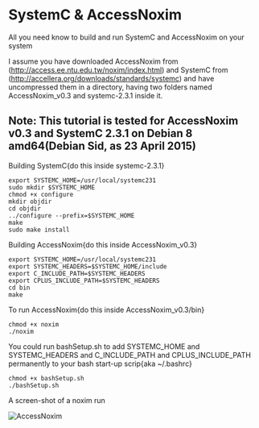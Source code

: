 # SystemC & AccessNoxim
All you need know to build and run SystemC and AccessNoxim on your system

I assume you have downloaded AccessNoxim from (http://access.ee.ntu.edu.tw/noxim/index.html) and SystemC from (http://accellera.org/downloads/standards/systemc) and have uncompressed them in a directory, having two folders named AccessNoxim_v0.3 and systemc-2.3.1 inside it.

Note: This tutorial is tested for AccessNoxim v0.3 and SystemC 2.3.1 on Debian 8 amd64(Debian Sid, as 23 April 2015)
---

Building SystemC{do this inside systemc-2.3.1}

    export SYSTEMC_HOME=/usr/local/systemc231
    sudo mkdir $SYSTEMC_HOME
    chmod +x configure
    mkdir objdir
    cd objdir
    ../configure --prefix=$SYSTEMC_HOME
    make 
    sudo make install

Building AccessNoxim{do this inside AccessNoxim_v0.3}

    export SYSTEMC_HOME=/usr/local/systemc231
    export SYSTEMC_HEADERS=$SYSTEMC_HOME/include
    export C_INCLUDE_PATH=$SYSTEMC_HEADERS
    export CPLUS_INCLUDE_PATH=$SYSTEMC_HEADERS
    cd bin
    make

To run AccessNoxim{do this inside AccessNoxim_v0.3/bin}

    chmod +x noxim
    ./noxim

You could run bashSetup.sh to add SYSTEMC_HOME and SYSTEMC_HEADERS and C_INCLUDE_PATH and CPLUS_INCLUDE_PATH permanently to your bash start-up scrip{aka ~/.bashrc}

    chmod +x bashSetup.sh
    ./bashSetup.sh

A screen-shot of a noxim run

![AccessNoxim](https://github.com/habedi/SystemC-AccessNoxim/blob/master/accessnoxim-run.png "running noxim")